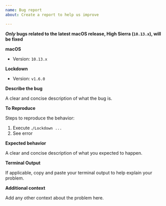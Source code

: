```yaml
---
name: Bug report
about: Create a report to help us improve

---
```


**_Only_ bugs related to the latest macOS release, High Sierra (`10.13.x`), will be fixed**

**macOS**
- Version: `10.13.x`

**Lockdown**
- Version: `v1.6.0`

**Describe the bug**

A clear and concise description of what the bug is.

**To Reproduce**

Steps to reproduce the behavior:
1. Execute .`/Lockdown ...`
2. See error

**Expected behavior**

A clear and concise description of what you expected to happen.

**Terminal Output**

If applicable, copy and paste your terminal output to help explain your problem.

**Additional context**

Add any other context about the problem here.

